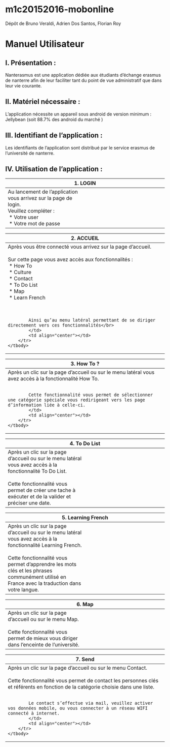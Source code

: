 # m1c20152016-mobonline
Dépôt de Bruno Veraldi, Adrien Dos Santos, Florian Roy


# Manuel Utilisateur


## I.	Présentation :
Nanterasmus est une application dédiée aux étudiants d’échange erasmus de nanterre afin de leur faciliter tant du point de vue administratif que dans leur vie courante.

## II.	Matériel nécessaire :
L’application nécessite un appareil sous android de version minimum : Jellybean 
(soit 88.7% des android du marché )

## III.	Identifiant de l’application :
Les identifiants de l’application sont distribué par le service erasmus de l’université de nanterre.

## IV.	Utilisation de l’application :

<table>
    <thead>
        <tr>
            <th align="center" colspan=2>1.	LOGIN</th>
        </tr>
    </thead>
    <tbody>
        <tr>
            <td align="left" width="50%">
			Au lancement de l’application vous arrivez sur la page de login.</br>
			Veuillez compléter :</br>
			&nbsp*	Votre user</br>
			&nbsp*	Votre mot de passe</br>
			</td>
            <td align="center" width="50%"></td>
        </tr>
    </tbody>
</table>

<table>
    <thead>
        <tr>
            <th align="center" colspan=2>2.	ACCUEIL</</th>
        </tr>
    </thead>
    <tbody>
        <tr>
            <td align="left" width="50%">
			Après vous être connecté vous arrivez sur la page d’accueil.</br></br>
			Sur cette page vous avez accès aux fonctionnalités :</br>
			&nbsp*	How To</br>
			&nbsp*	Culture</br>
			&nbsp*	Contact</br>
			&nbsp*	To Do List</br>
			&nbsp*	Map</br>
			&nbsp*	Learn French</br></br></br>

			Ainsi qu’au menu latéral permettant de se diriger directement vers ces fonctionnalités</br>
			</td>
            <td align="center"></td>
        </tr>
    </tbody>
</table>

<table>
    <thead>
        <tr>
            <th align="center" colspan=2>3.	How To ?</th>
        </tr>
    </thead>
    <tbody>
        <tr>
            <td align="left" width="50%">Après un clic sur la page d’accueil ou sur le menu latéral vous avez accès à la fonctionnalité How To.</br></br>

			Cette fonctionnalité vous permet de sélectionner une catégorie spéciale vous redirigeant vers les page d’information liée à celle-ci.
			</td>
            <td align="center"></td>
        </tr>
    </tbody>
</table>

<table>
    <thead>
        <tr>
            <th align="center" colspan=2>4.	To Do List</th>
        </tr>
    </thead>
    <tbody>
        <tr>
            <td align="left" width="50%">
			Après un clic sur la page d’accueil ou sur le menu latéral vous avez accès à la fonctionnalité To Do List.</br></br>
			Cette fonctionnalité vous permet de créer une tache à exécuter et de la valider et préciser une date.
			</td>
            <td align="center"></td>
        </tr>
    </tbody>
</table>

<table>
    <thead>
        <tr>
            <th align="center" colspan=2>5.	Learning French</th>
        </tr>
    </thead>
    <tbody>
        <tr>
            <td align="left" width="50%">
			Après un clic sur la page d’accueil ou sur le menu latéral vous avez accès à la fonctionnalité Learning French.</br></br>
			Cette fonctionnalité vous permet d’apprendre les mots clés et les phrases communément utilisé en France avec la traduction dans votre langue.
			</td>
            <td align="center"></td>
        </tr>
    </tbody>
</table>

<table>
    <thead>
        <tr>
            <th align="center" colspan=2>6.	Map</th>
        </tr>
    </thead>
    <tbody>
        <tr>
            <td align="left" width="50%">
			Après un clic sur la page d’accueil ou sur le menu Map.</br></br>
			Cette fonctionnalité vous permet de mieux vous diriger dans l’enceinte de l’université.
			</td>
            <td align="center"></td>
        </tr>
    </tbody>
</table>

<table>
    <thead>
        <tr>
            <th align="center" colspan=2>7.	Send</th>
        </tr>
    </thead>
    <tbody>
        <tr>
            <td align="left" width="50%">
			Après un clic sur la page d’accueil ou sur le menu Contact.</br></br>
			Cette fonctionnalité vous permet de contact les personnes clés et référents en fonction de la catégorie choisie dans une liste.</br></br>

			Le contact s’effectue via mail, veuillez activer vos données mobile, ou vous connecter à un réseau WIFI connecté à internet.
			</td>
            <td align="center"></td>
        </tr>
    </tbody>
</table>
